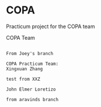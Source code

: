 # COPA
Practicum project for the COPA team


COPA Team
~~~JOEY~~~

From Joey's branch

COPA Practicum Team:
Xingxuan Zhang

test from XXZ

John Elmer Loretizo

from aravinds branch

